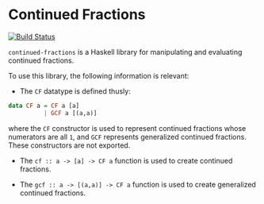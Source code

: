 Continued Fractions
=========

[![Build Status](https://travis-ci.org/rockbmb/continued-fractions.svg)](https://travis-ci.org/rockbmb/continued-fractions)

`continued-fractions` is a Haskell library for manipulating and evaluating continued
fractions.

To use this library, the following information is relevant:

* The `CF` datatype is defined thusly:
```haskell
data CF a = CF a [a]
          | GCF a [(a,a)]
```
  where the `CF` constructor is used to represent continued fractions whose numerators
  are all `1`, and `GCF` represents generalized continued fractions. These constructors
  are not exported.

* The `cf :: a -> [a] -> CF a` function is used to create continued fractions.

* The `gcf :: a -> [(a,a)] -> CF a` function is used to create generalized continued
  fractions.